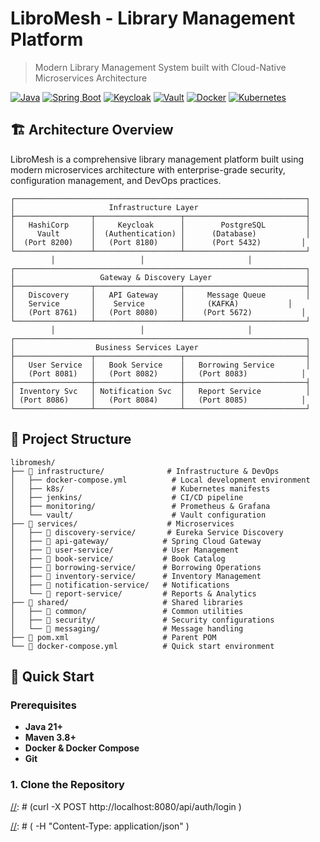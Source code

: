 # LibroMesh - Library Management Platform

> Modern Library Management System built with Cloud-Native Microservices Architecture

[![Java](https://img.shields.io/badge/Java-21-orange.svg)](https://openjdk.org/projects/jdk/21/)
[![Spring Boot](https://img.shields.io/badge/Spring%20Boot-3.2.0-brightgreen.svg)](https://spring.io/projects/spring-boot)
[![Keycloak](https://img.shields.io/badge/Keycloak-23.0.3-blue.svg)](https://www.keycloak.org/)
[![Vault](https://img.shields.io/badge/HashiCorp%20Vault-1.15.2-purple.svg)](https://www.vaultproject.io/)
[![Docker](https://img.shields.io/badge/Docker-Compose-blue.svg)](https://docs.docker.com/compose/)
[![Kubernetes](https://img.shields.io/badge/Kubernetes-Ready-326ce5.svg)](https://kubernetes.io/)

## 🏗️ Architecture Overview

LibroMesh is a comprehensive library management platform built using modern microservices architecture with enterprise-grade security, configuration management, and DevOps practices.

```
┌─────────────────────────────────────────────────────────────────┐
│                     Infrastructure Layer                        │
├─────────────────┬───────────────────┬───────────────────────────┤
│   HashiCorp     │     Keycloak      │        PostgreSQL         │
│     Vault       │  (Authentication) │      (Database)           │
│  (Port 8200)    │   (Port 8180)     │      (Port 5432)         │
└─────────────────┴───────────────────┴───────────────────────────┘
         │                   │                       │
┌─────────────────────────────────────────────────────────────────┐
│                   Gateway & Discovery Layer                     │
├─────────────────┬───────────────────┬───────────────────────────┤
│   Discovery     │   API Gateway     │     Message Queue         │
│   Service       │    Service        │     (KAFKA)           │
│   (Port 8761)   │   (Port 8080)     │    (Port 5672)           │
└─────────────────┴───────────────────┴───────────────────────────┘
         │                   │                       │
┌─────────────────────────────────────────────────────────────────┐
│                  Business Services Layer                        │
├─────────────────┬───────────────────┬───────────────────────────┤
│   User Service  │   Book Service    │   Borrowing Service       │
│   (Port 8081)   │   (Port 8082)     │   (Port 8083)            │
├─────────────────┼───────────────────┼───────────────────────────┤
│ Inventory Svc   │ Notification Svc  │   Report Service          │
│ (Port 8086)     │   (Port 8084)     │   (Port 8085)            │
└─────────────────┴───────────────────┴───────────────────────────┘
```

## 📁 Project Structure

```
libromesh/
├── 📁 infrastructure/              # Infrastructure & DevOps
│   ├── docker-compose.yml          # Local development environment
│   ├── k8s/                        # Kubernetes manifests
│   ├── jenkins/                    # CI/CD pipeline
│   ├── monitoring/                 # Prometheus & Grafana
│   └── vault/                      # Vault configuration
├── 📁 services/                    # Microservices
│   ├── 📁 discovery-service/       # Eureka Service Discovery
│   ├── 📁 api-gateway/            # Spring Cloud Gateway
│   ├── 📁 user-service/           # User Management
│   ├── 📁 book-service/           # Book Catalog
│   ├── 📁 borrowing-service/      # Borrowing Operations
│   ├── 📁 inventory-service/      # Inventory Management
│   ├── 📁 notification-service/   # Notifications
│   └── 📁 report-service/         # Reports & Analytics
├── 📁 shared/                     # Shared libraries
│   ├── 📁 common/                 # Common utilities
│   ├── 📁 security/               # Security configurations
│   └── 📁 messaging/              # Message handling
├── 📄 pom.xml                     # Parent POM
└── 📄 docker-compose.yml          # Quick start environment
```

## 🚀 Quick Start

### Prerequisites

- **Java 21+**
- **Maven 3.8+**
- **Docker & Docker Compose**
- **Git**

### 1. Clone the Repository

[//]: # (```bash)

[//]: # (git clone https://github.com/yourusername/libromesh.git)

[//]: # (cd libromesh)

[//]: # (```)

[//]: # ()
[//]: # (### 2. Start Infrastructure Services)

[//]: # ()
[//]: # (```bash)

[//]: # (# Start infrastructure &#40;Vault, Keycloak, Database&#41;)

[//]: # (docker-compose up -d vault keycloak postgres redis kafka)

[//]: # ()
[//]: # (# Wait for services to be ready &#40;2-3 minutes&#41;)

[//]: # (docker-compose logs -f vault keycloak)

[//]: # (```)

[//]: # ()
[//]: # (### 3. Initialize Vault Configuration)

[//]: # ()
[//]: # (```bash)

[//]: # (# Initialize Vault with LibroMesh configuration)

[//]: # (./scripts/init-vault.sh)

[//]: # ()
[//]: # (# Verify Vault is configured)

[//]: # (curl -H "X-Vault-Token: root-token" http://localhost:8200/v1/secret/data/libromesh/database)

[//]: # (```)

[//]: # ()
[//]: # (### 4. Configure Keycloak)

[//]: # ()
[//]: # (```bash)

[//]: # (# Import LibroMesh realm configuration)

[//]: # (./scripts/setup-keycloak.sh)

[//]: # ()
[//]: # (# Or manually:)

[//]: # (# 1. Access http://localhost:8180)

[//]: # (# 2. Login with admin/admin123)

[//]: # (# 3. Import realm from ./keycloak/libromesh-realm.json)

[//]: # (```)

[//]: # ()
[//]: # (### 5. Build and Start Services)

[//]: # ()
[//]: # (```bash)

[//]: # (# Build all services)

[//]: # (mvn clean install)

[//]: # ()
[//]: # (# Start core services first)

[//]: # (docker-compose up -d discovery-service api-gateway)

[//]: # ()
[//]: # (# Start business services)

[//]: # (docker-compose up -d user-service book-service borrowing-service)

[//]: # ()
[//]: # (# Start supporting services)

[//]: # (docker-compose up -d inventory-service notification-service report-service)

[//]: # (```)

[//]: # ()
[//]: # (### 6. Verify Deployment)

[//]: # ()
[//]: # (```bash)

[//]: # (# Check service discovery)

[//]: # (curl http://localhost:8761)

[//]: # ()
[//]: # (# Check API Gateway)

[//]: # (curl http://localhost:8080/actuator/health)

[//]: # ()
[//]: # (# Test authentication)

[//]: # (curl -X POST http://localhost:8080/api/auth/login \)

[//]: # (  -H "Content-Type: application/json" \)

[//]: # (  -d '{"username":"admin","password":"admin123"}')

[//]: # (```)

[//]: # ()
[//]: # (## 🏗️ Module Architecture)

[//]: # ()
[//]: # (### Multi-Module Maven Structure)

[//]: # ()
[//]: # (The project follows a multi-module Maven structure with shared libraries and individual microservices. Each module has specific responsibilities and can be developed, tested, and deployed independently.)

[//]: # ()
[//]: # (### Shared Modules)

[//]: # ()
[//]: # (#### Common Module)

[//]: # (Contains shared utilities, DTOs, exception handlers, and constants used across all services.)

[//]: # ()
[//]: # (#### Security Module)

[//]: # (Provides shared security configuration, JWT utilities, and Keycloak integration components.)

[//]: # ()
[//]: # (#### Messaging Module)

[//]: # (Handles event publishing, message queue configuration, and inter-service communication patterns.)

[//]: # ()
[//]: # (### Service Modules)

[//]: # ()
[//]: # (Each microservice is implemented as a separate Maven module with its own dependencies, configuration, and lifecycle management.)

[//]: # ()
[//]: # (## 🔧 Service Architecture)

[//]: # ()
[//]: # (### Infrastructure Services)

[//]: # ()
[//]: # (#### Discovery Service)

[//]: # (Eureka-based service registry enabling service discovery and load balancing across the microservices ecosystem.)

[//]: # ()
[//]: # (#### API Gateway)

[//]: # (Spring Cloud Gateway providing unified entry point, request routing, authentication, and cross-cutting concerns.)

[//]: # ()
[//]: # (### Business Services)

[//]: # ()
[//]: # (#### User Service)

[//]: # (Manages user accounts, authentication, authorization, and user profile information with role-based access control.)

[//]: # ()
[//]: # (#### Book Service)

[//]: # (Handles book catalog management, categories, search functionality, and book metadata operations.)

[//]: # ()
[//]: # (#### Borrowing Service)

[//]: # (Core library operations including book borrowing, returns, renewals, reservations, and due date management.)

[//]: # ()
[//]: # (#### Inventory Service)

[//]: # (Tracks physical book copies, stock levels, location management, and acquisition processes.)

[//]: # ()
[//]: # (#### Notification Service)

[//]: # (Handles email and SMS notifications for due dates, overdue items, reservations, and system alerts.)

[//]: # ()
[//]: # (#### Report Service)

[//]: # (Generates analytics, reports, and business intelligence dashboards for library operations and usage patterns.)

[//]: # ()
[//]: # (## 🔐 Security & Configuration)

[//]: # ()
[//]: # (### Keycloak Integration)

[//]: # ()
[//]: # (**Authentication & Authorization**)

[//]: # (- OAuth2 and OpenID Connect integration)

[//]: # (- Role-based access control &#40;RBAC&#41;)

[//]: # (- Multi-tenant support with realm configuration)

[//]: # (- SSO capabilities across all services)

[//]: # ()
[//]: # (**Default Access Levels**)

[//]: # (- **Admin**: Full system administration and configuration)

[//]: # (- **Librarian**: Library operations, book management, borrowing oversight)

[//]: # (- **Member**: Personal account management, book browsing, borrowing operations)

[//]: # ()
[//]: # (### HashiCorp Vault Configuration)

[//]: # ()
[//]: # (**Secrets Management**)

[//]: # (- Database credentials and connection strings)

[//]: # (- Service-to-service authentication tokens)

[//]: # (- API keys and external service credentials)

[//]: # (- Encryption keys and certificates)

[//]: # ()
[//]: # (**Configuration Management**)

[//]: # (- Environment-specific configurations)

[//]: # (- Feature flags and operational parameters)

[//]: # (- Dynamic configuration updates without restarts)

[//]: # (- Audit logging for configuration changes)

[//]: # ()
[//]: # (## 🚀 API Overview)

[//]: # ()
[//]: # (### Core Endpoints)

[//]: # ()
[//]: # (#### Authentication APIs)

[//]: # (User login, logout, token refresh, and account management operations.)

[//]: # ()
[//]: # (#### User Management APIs)

[//]: # (Complete user lifecycle management including registration, profile updates, and administrative operations.)

[//]: # ()
[//]: # (#### Book Management APIs)

[//]: # (Book catalog operations, search functionality, category management, and inventory tracking.)

[//]: # ()
[//]: # (#### Borrowing APIs)

[//]: # (Library circulation operations including borrowing, returns, renewals, and reservation management.)

[//]: # ()
[//]: # (#### Reporting APIs)

[//]: # (Analytics and reporting endpoints for operational insights and business intelligence.)

[//]: # ()
[//]: # (## 🐳 Containerization & Orchestration)

[//]: # ()
[//]: # (### Docker Implementation)

[//]: # ()
[//]: # (Each service is containerized with optimized multi-stage builds, health checks, and security best practices.)

[//]: # ()
[//]: # (### Docker Compose)

[//]: # ()
[//]: # (Local development environment with all required infrastructure services and application services orchestrated together.)

[//]: # ()
[//]: # (### Kubernetes Ready)

[//]: # ()
[//]: # (Complete Kubernetes manifests including deployments, services, ingress, config maps, and secrets for production deployment.)

[//]: # ()
[//]: # (## 📊 Monitoring & Observability)

[//]: # ()
[//]: # (### Health Monitoring)

[//]: # ()
[//]: # (Comprehensive health checks at multiple levels including application health, database connectivity, and external service dependencies.)

[//]: # ()
[//]: # (### Metrics & Monitoring)

[//]: # ()
[//]: # (Integration with Prometheus for metrics collection and Grafana for visualization and alerting.)

[//]: # ()
[//]: # (### Distributed Tracing)

[//]: # ()
[//]: # (Request tracing across microservices for performance monitoring and debugging complex interactions.)

[//]: # ()
[//]: # (### Logging)

[//]: # ()
[//]: # (Centralized logging with structured logging patterns and correlation IDs for request tracking.)

[//]: # ()
[//]: # (## 🧪 Testing Strategy)

[//]: # ()
[//]: # (### Unit Testing)

[//]: # ()
[//]: # (Comprehensive unit tests for all service layers with high code coverage requirements.)

[//]: # ()
[//]: # (### Integration Testing)

[//]: # ()
[//]: # (Service-level integration tests including database integration and message queue interactions.)

[//]: # ()
[//]: # (### Contract Testing)

[//]: # ()
[//]: # (API contract testing to ensure service compatibility and prevent breaking changes.)

[//]: # ()
[//]: # (### End-to-End Testing)

[//]: # ()
[//]: # (Complete workflow testing across multiple services for critical business processes.)

[//]: # ()
[//]: # (## 🚀 CI/CD Pipeline)

[//]: # ()
[//]: # (### Continuous Integration)

[//]: # ()
[//]: # (Automated build, test, and security scanning pipeline with quality gates and code coverage requirements.)

[//]: # ()
[//]: # (### Continuous Deployment)

[//]: # ()
[//]: # (GitOps-based deployment using ArgoCD with automated promotion across environments.)

[//]: # ()
[//]: # (### Environment Management)

[//]: # ()
[//]: # (Separate environments for development, staging, and production with environment-specific configurations.)

[//]: # ()
[//]: # (### Security Scanning)

[//]: # ()
[//]: # (Integrated security scanning for dependencies, container images, and infrastructure configurations.)

[//]: # ()
[//]: # (## 🛠️ Development Guidelines)

[//]: # ()
[//]: # (### Code Standards)

[//]: # ()
[//]: # (Consistent coding standards across all services with automated formatting and linting.)

[//]: # ()
[//]: # (### Service Communication)

[//]: # ()
[//]: # (Standardized patterns for synchronous and asynchronous communication between services.)

[//]: # ()
[//]: # (### Database Design)

[//]: # ()
[//]: # (Database-per-service pattern with proper data consistency and transaction management strategies.)

[//]: # ()
[//]: # (### Error Handling)

[//]: # ()
[//]: # (Standardized error response formats and centralized exception handling across all services.)

[//]: # ()
[//]: # (## 📚 Business Features)

[//]: # ()
[//]: # (### Library Operations)

[//]: # ()
[//]: # (Complete library management including cataloging, circulation, inventory management, and member services.)

[//]: # ()
[//]: # (### Advanced Features)

[//]: # ()
[//]: # (- Multi-location support for library branches)

[//]: # (- Integration with external library systems)

[//]: # (- Digital resource management)

[//]: # (- Fine and fee management)

[//]: # (- Automated notifications and reminders)

[//]: # ()
[//]: # (### Reporting & Analytics)

[//]: # ()
[//]: # (Comprehensive reporting on library usage, popular books, member activity, and operational metrics.)

[//]: # ()
[//]: # (## 🌐 Scalability & Performance)

[//]: # ()
[//]: # (### Horizontal Scaling)

[//]: # ()
[//]: # (Services designed for horizontal scaling with stateless architecture and external session management.)

[//]: # ()
[//]: # (### Caching Strategy)

[//]: # ()
[//]: # (Multi-level caching including application-level caching, database query caching, and CDN integration.)

[//]: # ()
[//]: # (### Database Optimization)

[//]: # ()
[//]: # (Optimized database design with proper indexing, query optimization, and connection pooling.)

[//]: # ()
[//]: # (### Load Balancing)

[//]: # ()
[//]: # (Intelligent load balancing at multiple levels including API Gateway and service-to-service communication.)

[//]: # ()
[//]: # (## 🔄 Data Management)

[//]: # ()
[//]: # (### Data Consistency)

[//]: # ()
[//]: # (Event-driven architecture with eventual consistency patterns and saga pattern for distributed transactions.)

[//]: # ()
[//]: # (### Backup & Recovery)

[//]: # ()
[//]: # (Automated backup strategies with point-in-time recovery capabilities and disaster recovery procedures.)

[//]: # ()
[//]: # (### Data Migration)

[//]: # ()
[//]: # (Versioned database migrations with rollback capabilities and zero-downtime deployment support.)

[//]: # ()
[//]: # (## 🤝 Contributing)

[//]: # ()
[//]: # (We welcome contributions from the community. Please read our contributing guidelines and code of conduct before submitting pull requests.)

[//]: # ()
[//]: # (## 📄 License)

[//]: # ()
[//]: # (This project is licensed under the MIT License - see the LICENSE file for details.)

[//]: # ()
[//]: # (## 🆘 Support & Documentation)

[//]: # ()
[//]: # (- **GitHub Issues**: Bug reports and feature requests)

[//]: # (- **Wiki**: Detailed documentation and guides)

[//]: # (- **Discussions**: Community support and questions)

[//]: # ()
[//]: # (## 🎯 Roadmap)

[//]: # ()
[//]: # (- **Phase 1**: Core library management features)

[//]: # (- **Phase 2**: Advanced analytics and reporting)

[//]: # (- **Phase 3**: Mobile application and API enhancements)

[//]: # (- **Phase 4**: AI-powered recommendations and automation)

[//]: # (- **Phase 5**: Blockchain integration for digital assets)

[//]: # ()
[//]: # (---)

[//]: # ()
[//]: # (**Built with ❤️ for the library community**)

[//]: # ()
[//]: # (> *LibroMesh - Where traditional library meets modern technology*)